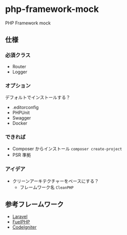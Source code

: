 # php-framework-mock
PHP Framework mock

## 仕様

### 必須クラス
- Router
- Logger

### オプション
デフォルトでインストールする？
- .editorconfig
- PHPUnit
- Swagger
- Docker

### できれば
- Composer からインストール `composer create-project`
- PSR 準拠

### アイデア
- クリーンアーキテクチャーをベースにする？
  - フレームワーク名 `CleanPHP`

## 参考フレームワーク
- [Laravel](https://github.com/laravel/laravel)
- [FuelPHP](https://github.com/fuel/core)
- [CodeIgniter](https://github.com/bcit-ci/CodeIgniter)

